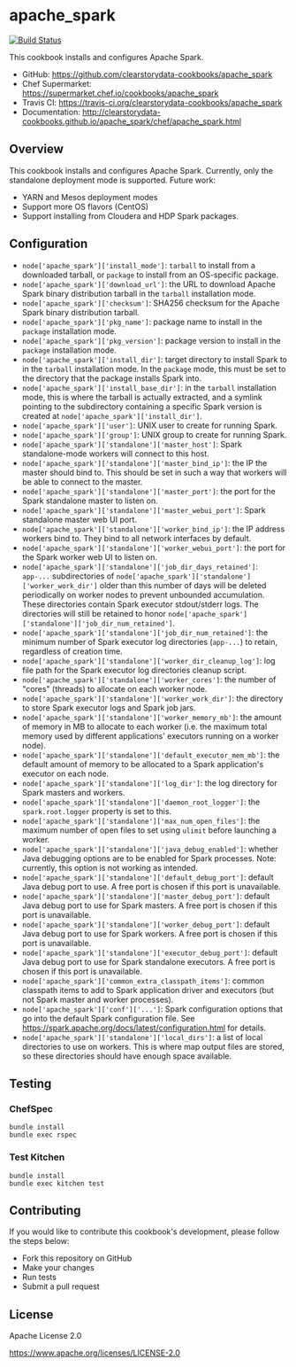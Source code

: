 # apache_spark

[![Build Status](https://travis-ci.org/clearstorydata-cookbooks/apache_spark.svg?branch=master)](https://travis-ci.org/clearstorydata-cookbooks/apache_spark)

This cookbook installs and configures Apache Spark.

* GitHub: https://github.com/clearstorydata-cookbooks/apache_spark
* Chef Supermarket: https://supermarket.chef.io/cookbooks/apache_spark
* Travis CI: https://travis-ci.org/clearstorydata-cookbooks/apache_spark
* Documentation: http://clearstorydata-cookbooks.github.io/apache_spark/chef/apache_spark.html

## Overview

This cookbook installs and configures Apache Spark. Currently, only the standalone deployment mode
is supported. Future work:

  * YARN and Mesos deployment modes
  * Support more OS flavors (CentOS)
  * Support installing from Cloudera and HDP Spark packages.

## Configuration

* `node['apache_spark']['install_mode']`: `tarball` to install from a downloaded tarball,
  or `package` to install from an OS-specific package.
* `node['apache_spark']['download_url']`: the URL to download Apache Spark binary distribution
  tarball in the `tarball` installation mode.
* `node['apache_spark']['checksum']`: SHA256 checksum for the Apache Spark binary distribution
  tarball.
* `node['apache_spark']['pkg_name']`: package name to install in the `package` installation mode.
* `node['apache_spark']['pkg_version']`: package version to install in the `package` installation
  mode.
* `node['apache_spark']['install_dir']`: target directory to install Spark to in the `tarball`
  installation mode. In the `package` mode, this must be set to the directory that the package
  installs Spark into.
* `node['apache_spark']['install_base_dir']`: in the `tarball` installation mode, this is where
  the tarball is actually extracted, and a symlink pointing to the subdirectory containing a
  specific Spark version is created at `node['apache_spark']['install_dir']`.
* `node['apache_spark']['user']`: UNIX user to create for running Spark.
* `node['apache_spark']['group']`: UNIX group to create for running Spark.
* `node['apache_spark']['standalone']['master_host']`: Spark standalone-mode workers will connect to
  this host.
* `node['apache_spark']['standalone']['master_bind_ip']`: the IP the master should bind to. This
  should be set in such a way that workers will be able to connect to the master.
* `node['apache_spark']['standalone']['master_port']`: the port for the Spark standalone master to
  listen on.
* `node['apache_spark']['standalone']['master_webui_port']`: Spark standalone master web UI port.
* `node['apache_spark']['standalone']['worker_bind_ip']`: the IP address workers bind to.
  They bind to all network interfaces by default.
* `node['apache_spark']['standalone']['worker_webui_port']`: the port for the Spark worker web UI
  to listen on.
* `node['apache_spark']['standalone']['job_dir_days_retained']`: `app-...` subdirectories of
  `node['apache_spark']['standalone']['worker_work_dir']` older than this number of days will be
  deleted periodically on worker nodes to prevent unbounded accumulation. These directories contain
  Spark executor stdout/stderr logs. The directories will still be retained to honor
  `node['apache_spark']['standalone']['job_dir_num_retained']`.
* `node['apache_spark']['standalone']['job_dir_num_retained']`: the minimum number of Spark
  executor log directories (`app-...`) to retain, regardless of creation time.
* `node['apache_spark']['standalone']['worker_dir_cleanup_log']`: log file path for the Spark
  executor log directories cleanup script.
* `node['apache_spark']['standalone']['worker_cores']`: the number of "cores" (threads) to allocate
  on each worker node.
* `node['apache_spark']['standalone']['worker_work_dir']`: the directory to store Spark
  executor logs and Spark job jars.
* `node['apache_spark']['standalone']['worker_memory_mb']`: the amount of memory in MB to allocate
  to each worker (i.e. the maximum total memory used by different applications' executors running
  on a worker node).
* `node['apache_spark']['standalone']['default_executor_mem_mb']`: the default amount of memory
  to be allocated to a Spark application's executor on each node.
* `node['apache_spark']['standalone']['log_dir']`: the log directory for Spark masters and workers.
* `node['apache_spark']['standalone']['daemon_root_logger']`: the `spark.root.logger` property
  is set to this.
* `node['apache_spark']['standalone']['max_num_open_files']`: the maximum number of open files to
  set using `ulimit` before launching a worker.
* `node['apache_spark']['standalone']['java_debug_enabled']`: whether Java debugging options are
  to be enabled for Spark processes. Note: currently, this option is not working as intended.
* `node['apache_spark']['standalone']['default_debug_port']`: default Java debug port to use.
  A free port is chosen if this port is unavailable.
* `node['apache_spark']['standalone']['master_debug_port']`: default Java debug port to use for
  Spark masters. A free port is chosen if this port is unavailable.
* `node['apache_spark']['standalone']['worker_debug_port']`: default Java debug port to use for
  Spark workers. A free port is chosen if this port is unavailable.
* `node['apache_spark']['standalone']['executor_debug_port']`: default Java debug port to use for
  Spark standalone executors. A free port is chosen if this port is unavailable.
* `node['apache_spark']['common_extra_classpath_items']`: common classpath items to add to
  Spark application driver and executors (but not Spark master and worker processes).
* `node['apache_spark']['conf']['...']`: Spark configuration options that go into the default
  Spark configuration file. See https://spark.apache.org/docs/latest/configuration.html for details.
* `node['apache_spark']['standalone']['local_dirs']`: a list of local directories to use on workers.
  This is where map output files are stored, so these directories should have enough space
  available.

## Testing

### ChefSpec

```
bundle install
bundle exec rspec
```

### Test Kitchen

```
bundle install
bundle exec kitchen test
```

## Contributing

If you would like to contribute this cookbook's development, please follow the steps below:

* Fork this repository on GitHub
* Make your changes
* Run tests
* Submit a pull request

## License

Apache License 2.0

https://www.apache.org/licenses/LICENSE-2.0
